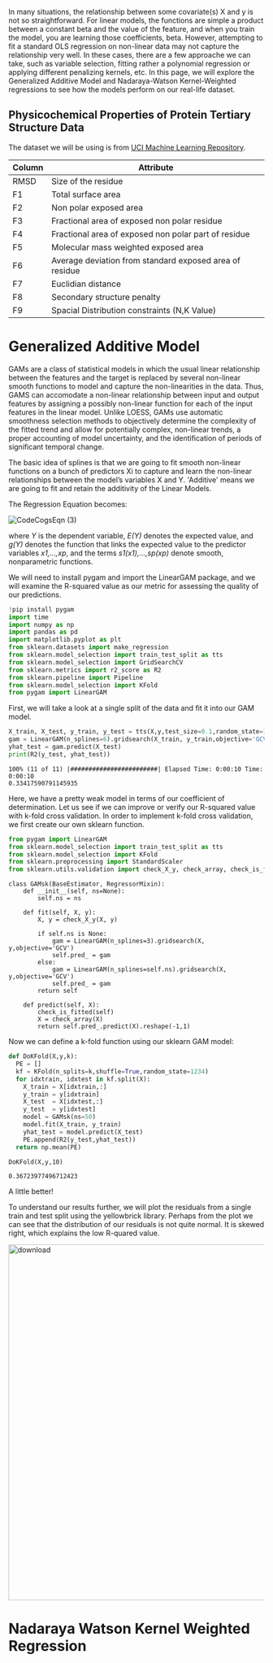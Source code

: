 In many situations, the relationship between some covariate(s) X and y is not so straightforward. For linear models, the functions are simple a product between a constant beta and the value of the feature, and when you train the model, you are learning those coefficients, beta. However, attempting to fit a standard OLS regression on non-linear data may not capture the relationship very well. In these cases, there are a few approache we can take, such as variable selection, fitting rather a polynomial regression or applying different penalizing kernels, etc. In this page, we will explore the Generalized Additive Model and Nadaraya-Watson Kernel-Weighted regressions to see how the models perform on our real-life dataset. 


## Physicochemical Properties of Protein Tertiary Structure Data
The dataset we will be using is from [UCI Machine Learning Repository](http://archive.ics.uci.edu/ml/datasets/Physicochemical+Properties+of+Protein+Tertiary+Structure).

|Column | Attribute| 
|--------|-------------|
|RMSD|Size of the residue             |
|F1 | Total surface area        |
|F2 | Non polar exposed area        |
|F3 | Fractional area of exposed non polar residue|
|F4 | Fractional area of exposed non polar part of residue|
|F5 | Molecular mass weighted exposed area|
|F6 | Average deviation from standard exposed area of residue|
|F7 | Euclidian distance|
|F8 | Secondary structure penalty|
|F9 | Spacial Distribution constraints (N,K Value)|



# Generalized Additive Model

GAMs are a class of statistical models in which the usual linear relationship between the features and the target is replaced by several non-linear smooth functions to model and capture the non-linearities in the data. Thus, GAMS can accomodate a non-linear relationship between input and output features by assigning a possibly non-linear function for each of the input features in the linear model. Unlike LOESS, GAMs use automatic smoothness selection methods to objectively determine the complexity of the fitted trend and allow for potentially complex, non-linear trends, a proper accounting of model uncertainty, and the identification of periods of significant temporal change.

The basic idea of splines is that we are going to fit smooth non-linear functions on a bunch of predictors Xi to capture and learn the non-linear relationships between the model’s variables X and Y. 'Additive' means we are going to fit and retain the additivity of the Linear Models.

The Regression Equation becomes:

![CodeCogsEqn (3)](https://user-images.githubusercontent.com/66886936/114239589-42166a80-9954-11eb-873c-e510cfb9513e.gif)


where *Y* is the dependent variable, *E(Y)* denotes the expected value, and *g(Y)* denotes the function that links the expected value to the predictor variables *x1,...,xp*, and the terms *s1(x1),...,sp(xp)* denote smooth, nonparametric functions.

We will need to install pygam and import the LinearGAM package, and we will examine the R-squared value as our metric for assessing the quality of our predictions. 

```python
!pip install pygam
import time
import numpy as np
import pandas as pd
import matplotlib.pyplot as plt
from sklearn.datasets import make_regression
from sklearn.model_selection import train_test_split as tts
from sklearn.model_selection import GridSearchCV
from sklearn.metrics import r2_score as R2
from sklearn.pipeline import Pipeline
from sklearn.model_selection import KFold
from pygam import LinearGAM
```
First, we will take a look at a single split of the data and fit it into our GAM model. 

```python
X_train, X_test, y_train, y_test = tts(X,y,test_size=0.1,random_state=1234)
gam = LinearGAM(n_splines=6).gridsearch(X_train, y_train,objective='GCV')
yhat_test = gam.predict(X_test)
print(R2(y_test, yhat_test))
```
```
100% (11 of 11) |########################| Elapsed Time: 0:00:10 Time:  0:00:10
0.33417590791145935
```
Here, we have a pretty weak model in terms of our coefficient of determination. Let us see if we can improve or verify our R-squared value with k-fold cross validation. In order to implement k-fold cross validation, we first create our own sklearn function. 

```python
from pygam import LinearGAM
from sklearn.model_selection import train_test_split as tts
from sklearn.model_selection import KFold
from sklearn.preprocessing import StandardScaler
from sklearn.utils.validation import check_X_y, check_array, check_is_fitted
```
```
class GAMsk(BaseEstimator, RegressorMixin):
    def __init__(self, ns=None):
        self.ns = ns
        
    def fit(self, X, y):
        X, y = check_X_y(X, y)

        if self.ns is None:
            gam = LinearGAM(n_splines=3).gridsearch(X, y,objective='GCV')
            self.pred_ = gam
        else:
            gam = LinearGAM(n_splines=self.ns).gridsearch(X, y,objective='GCV')
            self.pred_ = gam
        return self
    
    def predict(self, X):
        check_is_fitted(self)
        X = check_array(X)
        return self.pred_.predict(X).reshape(-1,1)
```
Now we can define a k-fold function using our sklearn GAM model:

```python
def DoKFold(X,y,k):
  PE = []
  kf = KFold(n_splits=k,shuffle=True,random_state=1234)
  for idxtrain, idxtest in kf.split(X):
    X_train = X[idxtrain,:]
    y_train = y[idxtrain]
    X_test  = X[idxtest,:]
    y_test  = y[idxtest]
    model = GAMsk(ns=50)
    model.fit(X_train, y_train)
    yhat_test = model.predict(X_test)
    PE.append(R2(y_test,yhat_test))
  return np.mean(PE)
```
```
DoKFold(X,y,10)
```
```
0.36723977496712423 
```
A little better!


To understand our results further, we will plot the residuals from a single train and test split using the yellowbrick library. Perhaps from the plot we can see that the distribution of our residuals is not quite normal. It is skewed right, which explains the low R-quared value. 

<img width="700" alt="download" src="https://user-images.githubusercontent.com/66886936/114251767-40f33680-9970-11eb-8648-ea466fe8b477.png">





# Nadaraya Watson Kernel Weighted Regression 

